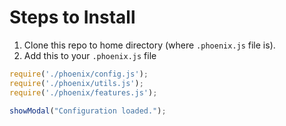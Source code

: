 # Steps to Install

1. Clone this repo to home directory (where `.phoenix.js` file is).
2. Add this to your `.phoenix.js` file

```javascript
require('./phoenix/config.js');
require('./phoenix/utils.js');
require('./phoenix/features.js');

showModal("Configuration loaded.");
```